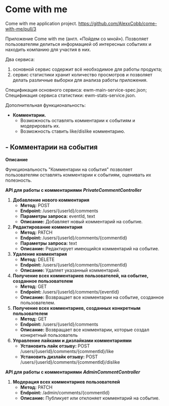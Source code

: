 # Come with me
Come with me application project.
https://github.com/AlexxCobb/come-with-me/pull/3


Приложение Come with me (англ. «Пойдем со мной»). 
Позволяет пользователям делиться информацией об интересных событиях и находить компанию для участия в них.

Два сервиса:
1. основной сервис содержит всё необходимое для работы продукта;
2. сервис статистики хранит количество просмотров и позволяет делать различные выборки для анализа работы приложения.

Спецификация основного сервиса: ewm-main-service-spec.json;
Спецификация сервиса статистики: ewm-stats-service.json.

Дополнительная функциональность:
- **Комментарии.**
  - Возможность оставлять комментарии к событиям и модерировать их.
  - Возможность ставить like/dislike комментарию.

## - Комментарии на события

**Описание**

Функциональность "Комментарии на события" позволяет пользователям оставлять комментарии к событиям, оценивать их полезность.

**API для работы с комментариями**
***PrivateCommentController***

1. **Добавление нового комментария**
    - **Метод:** POST
    - **Endpoint:** /users/{userId}/comments
    - **Параметры запроса:** eventId, text
    - **Описание:** Добавляет новый комментарий на событие.
1. **Редактирование комментария**
    - **Метод:** PATCH
    - **Endpoint:** /users/{userId}/comments/{commentId}
    - **Параметры запроса:**  text
    - **Описание:** Редактирует имеющийся комментарий на событие.
1. **Удаление комментария**
    - **Метод:** DELETE
    - **Endpoint:** /users/{userId}/comments/{commentId}
    - **Описание:** Удаляет указанный комментарий.
1. **Получение всех комментариев пользователей, на событие, созданное пользователем**
    - **Метод:** GET
    - **Endpoint:** /users/{userId}/comments/{eventId}
    - **Описание:** Возвращает все комментарии на событие, созданное пользователем.
1. **Получение всех комментариев, созданных конкретным пользователем**
    - **Метод:** GET
    - **Endpoint:** /users/{userId}/comments
    - **Описание:** Возвращает все комментарии, которые создал конкретный пользователь
1. **Управление лайками и дизлайками комментариями**
    - **Установить лайк отзыву:** POST /users/{userId}/comments/{commentId}/like
    - **Установить дизлайк отзыву:** POST /users/{userId}/comments/{commentId}/dislike

**API для работы с комментариями**
***AdminCommentController***
1. **Модерация всех комментариев пользователей**
    - **Метод:** PATCH
    - **Endpoint:** /admin/comments/{commentId}
    - **Описание:** Публикует или отклоняет комментарий на событие.
